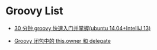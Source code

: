 

# Groovy List

- [30 分钟 groovy 快速入门并掌握(ubuntu 14.04+IntelliJ 13)](http://www.cnblogs.com/amosli/p/3970810.html)

- [Groovy 闭包中的 this,owner 和 delegate](http://yeziwang.iteye.com/blog/826918)
